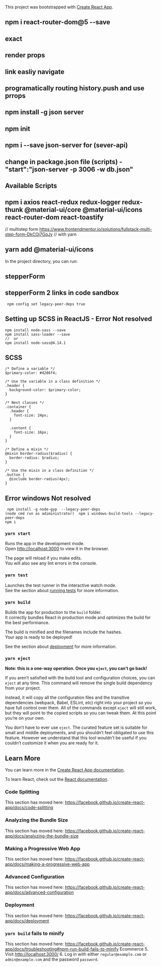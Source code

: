 This project was bootstrapped with [Create React App](https://github.com/facebook/create-react-app).
<!-- router DoM -->
## npm i react-router-dom@5 --save
## exact
## render props
## link easliy navigate
## programatically routing history.push and use prrops
<!-- router DoM -->
<!-- json and axios  server api-->
## npm install -g json server
## npm init
## npm i --save json-server for (sever-api)
## change in package.json file (scripts) -  "start":"json-server -p 3006 -w db.json"
## Available Scripts
<!-- redux thunk axios json server-->
## npm i axios react-redux redux-logger redux-thunk @material-ui/core @material-ui/icons react-router-dom react-toastify
// multistep form https://www.frontendmentor.io/solutions/fullstack-multi-step-form-DkCOj7GqJy
// with yarn
## yarn add @material-ui/icons
<!-- redux -->
In the project directory, you can run:
<!-- mui stepper -->
## stepperForm
## stepperForm 2 links in code sandbox
<!-- mui stepper -->
<!-- npm Upgrading  v6 to v7-->
```Jsx
 npm config set legacy-peer-deps true
```
<!-- npm Upgrading -->
<!-- SCSS -->
## Setting up SCSS in ReactJS - Error Not resolved
```Jsx
npm install node-sass --save
npm install sass-loader --save
//  or
npm install node-sass@4.14.1

```
## SCSS 
```Jsx
/* Define a variable */
$primary-color: #4286f4;

/* Use the variable in a class definition */
.header {
  background-color: $primary-color;
}

/* Nest classes */
.container {
  .header {
    font-size: 24px;
  }

  .content {
    font-size: 16px;
  }
}

/* Define a mixin */
@mixin border-radius($radius) {
  border-radius: $radius;
}

/* Use the mixin in a class definition */
.button {
  @include border-radius(4px);
}
```
## Error windows Not resolved
```Jsx
 npm install -g node-gyp  --legacy-peer-deps
(node cmd run as adiministrator)  npm i windows-build-tools --legacy-peer-deps
npm i
```
<!-- SCSS -->

### `yarn start`

Runs the app in the development mode.<br />
Open [http://localhost:3000](http://localhost:3000) to view it in the browser.

The page will reload if you make edits.<br />
You will also see any lint errors in the console.

### `yarn test`

Launches the test runner in the interactive watch mode.<br />
See the section about [running tests](https://facebook.github.io/create-react-app/docs/running-tests) for more information.

### `yarn build`

Builds the app for production to the `build` folder.<br />
It correctly bundles React in production mode and optimizes the build for the best performance.

The build is minified and the filenames include the hashes.<br />
Your app is ready to be deployed!

See the section about [deployment](https://facebook.github.io/create-react-app/docs/deployment) for more information.

### `yarn eject`

**Note: this is a one-way operation. Once you `eject`, you can’t go back!**

If you aren’t satisfied with the build tool and configuration choices, you can `eject` at any time. This command will remove the single build dependency from your project.

Instead, it will copy all the configuration files and the transitive dependencies (webpack, Babel, ESLint, etc) right into your project so you have full control over them. All of the commands except `eject` will still work, but they will point to the copied scripts so you can tweak them. At this point you’re on your own.

You don’t have to ever use `eject`. The curated feature set is suitable for small and middle deployments, and you shouldn’t feel obligated to use this feature. However we understand that this tool wouldn’t be useful if you couldn’t customize it when you are ready for it.

## Learn More

You can learn more in the [Create React App documentation](https://facebook.github.io/create-react-app/docs/getting-started).

To learn React, check out the [React documentation](https://reactjs.org/).

### Code Splitting

This section has moved here: https://facebook.github.io/create-react-app/docs/code-splitting

### Analyzing the Bundle Size

This section has moved here: https://facebook.github.io/create-react-app/docs/analyzing-the-bundle-size

### Making a Progressive Web App

This section has moved here: https://facebook.github.io/create-react-app/docs/making-a-progressive-web-app

### Advanced Configuration

This section has moved here: https://facebook.github.io/create-react-app/docs/advanced-configuration

### Deployment

This section has moved here: https://facebook.github.io/create-react-app/docs/deployment

### `yarn build` fails to minify

This section has moved here: https://facebook.github.io/create-react-app/docs/troubleshooting#npm-run-build-fails-to-minify
Ecommerce
5. Visit [http://localhost:3000/](http://localhost:3000/)
6. Log in with either `regular@example.com` or `admin@example.com` and the password `password`.
